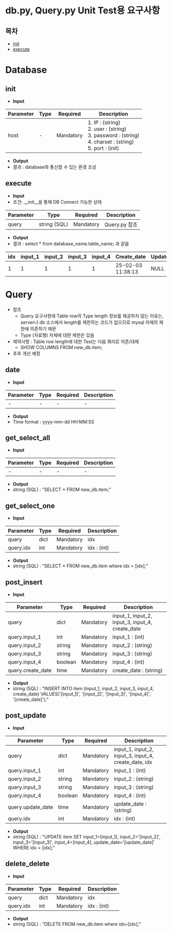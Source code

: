 # db.py, Query.py Unit Test용 요구사항

## 목차
- [init](#init)
- [execute](#execute)

# Database

## init
- **Input**

| Parameter | Type   | Required  | Description    |
|-----------|--------|-----------|----------------|
| host      | -      | Mandatory | 1. IP : (string) </br> 2. user : (string) </br> 3. password : (string) </br> 4. charset : (string) </br> 5. port : (init) |

- **Output**
- 결과 : database와 통신할 수 있는 환경 조성

## execute

- **Input**
- 조건: __init__을 통해 DB Connect 가능한 상태

| Parameter | Type   | Required  | Description    |
|-----------|--------|-----------|----------------|
| query     | string (SQL) | Mandatory | Query.py 참조 |

- **Output**
- 결과 : select * from database_name.table_name; 과 같음

| idx | input_1 | input_2 | input_3 | input_4 | Create_date       | Update_date |
|-----|---------|---------|---------|---------|-------------------|-------------|
| 1   | 1       | 1       | 1       | 1       | 25-02-03 11:38:13 | NULL        |

# Query
- 참조
  - Query 요구사항에 Table row의 Type length 정보를 제공하지 않는 이유는, server나 db 소스에서 length를 제한하는 코드가 없으므로 mysql 자체의 제한에 의존하기 때문
  - Type (자료형) 자체에 대한 제한은 있음
- 제약사항 : Table row length에 대한 Test는 다음 쿼리로 의존/대체
  - SHOW COLUMNS FROM new_db.item;
- 추후 개선 예정

## date
- **Input**

| Parameter | Type | Required | Description |
|-----------|------|----------|-------------|
| -         | -    | -        | -           |

- **Output**
- Time format : yyyy-mm-dd HH:MM:SS

## get_select_all
- **Input**

| Parameter | Type | Required | Description |
|-----------|------|----------|-------------|
| -         | -    | -        | -           |

- **Output**
- string (SQL) : "SELECT * FROM new_db.item;"

## get_select_one
- **Input**

| Parameter | Type | Required | Description |
|-----------|------|----------|-------------|
| query     | dict | Mandatory | idx         |
| query.idx | int  | Mandatory | idx : (int) |

- **Output**
- string (SQL) : "SELECT * FROM new_db.item where idx = [idx];"

## post_insert
- **Input**

| Parameter        | Type   | Required | Description       |
|------------------|--------|----------|-------------------|
| query            | dict   | Mandatory | input_1, input_2, input_3, input_4, create_date |
| query.input_1    | int    | Mandatory | input_1 : (int)  |
| query.input_2    | string | Mandatory | input_2 : (string)  |
| query.input_3    | string | Mandatory | input_3 : (string)  |
| query.input_4    | boolean| Mandatory | input_4 : (int)   |
| query.create_date| time   | Mandatory | create_date : (string) |

- **Output**
- string (SQL) : "INSERT INTO item (input_1, input_2, input_3, input_4, create_date) VALUES('[input_1]', '[input_2]', '[input_3]', '[input_4]', '[create_date]');"

## post_update
- **Input**

| Parameter        | Type   | Required | Description       |
|------------------|--------|----------|-------------------|
| query            | dict   | Mandatory | input_1, input_2, input_3, input_4, create_date, idx |
| query.input_1    | int    | Mandatory | input_1 : (int)  |
| query.input_2    | string | Mandatory | input_2 : (string)  |
| query.input_3    | string | Mandatory | input_3 : (string)  |
| query.input_4    | boolean| Mandatory | input_4 : (int)   |
| query.update_date| time   | Mandatory | update_date : (string) |
| query.idx        | int    | Mandatory | idx : (int) |

- **Output**
- string (SQL) : "UPDATE item SET input_1=[input_1], input_2='[input_2]', input_3='[input_3]', input_4=[input_4], update_date='[update_date]' WHERE idx = [idx];"

## delete_delete
- **Input**

| Parameter | Type | Required | Description |
|-----------|------|----------|-------------|
| query     | dict | Mandatory | idx         |
| query.idx | int  | Mandatory | idx : (int) |

- **Output**
- string (SQL) : "DELETE FROM new_db.item where idx=[idx];"
